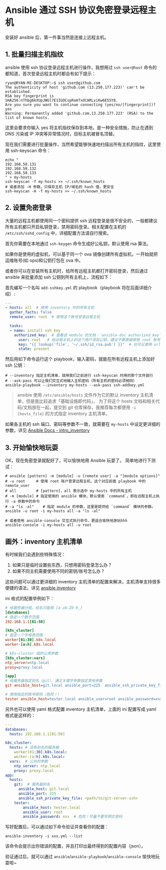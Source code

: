# Ansible 通过 SSH 协议免密登录远程主机

安装好 ansible 后，第一件事当然是连接上远程主机。

## 1. 批量扫描主机指纹

ansible 使用 ssh 协议登录远程主机进行操作，我想用过 `ssh user@host` 命令的都知道，首次登录远程主机时都会有如下提示：

```shell
ryan@RYAN-MI-DESKTOP:~$ ssh user@github.com
The authenticity of host 'github.com (13.250.177.223)' can't be established.
RSA key fingerprint is SHA256:nThbg6kXUpJWGl7E1IGOCspRomTxdCARLviKw6E5SY8.
Are you sure you want to continue connecting (yes/no/[fingerprint])? yes
Warning: Permanently added 'github.com,13.250.177.223' (RSA) to the list of known hosts.
```

这里会要求你输入 yes 将主机指纹保存到本地，是一种安全措施，防止在遇到 DNS 污染或 IP 冲突等异常情况时，目标主机被冒名顶替。

现在我们需要进行批量操作，当然希望能够快速地扫描出所有主机的指纹，这里使用 ssh-keyscan 命令：

```shell
echo "
192.168.58.131
192.168.58.132
192.168.58.133
" > my-hosts
ssh-keyscan -f my-hosts >> ~/.ssh/known_hosts
# 或者添加 -H 参数，只保存主机 IP/域名的 hash 值，更安全
ssh-keyscan -H -f my-hosts >> ~/.ssh/known_hosts
```

## 2. 设置免密登录

大量的远程主机都使用同一个密码提供 ssh 远程登录是很不安全的，一般都建议所有主机都只开启私钥登录，禁用密码登录。相关配置在主机的 `/etc/ssh/sshd_config` 中，详细配置方法请自行搜索。

首先你需要在本地通过 `ssh-keygen` 命令生成好公私钥，默认使用 rsa 算法。

如果你是使用的虚拟机，可以基于同一个 ova 镜像创建所有虚拟机，一开始就把运维账号(如 ops)和公钥打包在 ova 中。

或者你可以在安装所有主机时，给所有远程主机都打开密码登录，然后通过 ansible 来批量添加 ssh 公钥到所有主机上，流程如下：

首先编写一个名叫 `add-sshkey.yml` 的 playbook（playbook 将在后面详细介绍）:

```yaml
---
- hosts: all  # 使用 inventory 中的所有主机
  gather_facts: false
  remote_user: root  # 使用这个账号登录远程主机

  tasks:
  - name: install ssh key
    authorized_key:  # 查看该 module 的文档：`ansible-doc authorized_key`
      user: root   # 给远程主机上的这个用户添加公钥。建议不要直接使用 root 账号（可以用 ops）
      key: "{{ lookup('file', '~/.ssh/id_rsa.pub') }}"  # 也可以使用 url，这样公钥可以直接放 nginx 上挂着，更方便。
      state: present
```

然后用如下命令运行这个 playbook，输入密码，就能在所有远程主机上添加好 ssh 公钥：

```shell
# --inventory 指定主机清单，就用我们之前进行 ssh-keyscan 时用的那个文件就行
# --ask-pass 可以让我们交互式地输入主机密码（所有主机的密码必须相同）
ansible-playbook --inventory my-hosts --ask-pass ssh-addkey.yml 
```

>ansible 使用 `/etc/ansible/hosts` 文件作为它的默认 inventory 主机清单，但是我比较追求「基础设施即代码」，
为了将这个 hosts 文档和相关代码/文档放在一起，提交到 git 仓库保存，我推荐每次都使用 `-i [hosts_file]` 的方式指定 inventory 主机清单。


如果各主机的 ssh 端口、密码等参数不一致，就需要在 `my-hosts` 中设定更详细的参数，详见 [Ansible Docs - intro_inventory](https://docs.ansible.com/ansible/latest/user_guide/intro_inventory.html)


## 3. 开始愉快地玩耍

OK，现在免密登录就配好了，可以愉快地用 Ansible 玩耍了。
简单地进行下测试：

```
# ansible [pattern] -m [module] -u [remote user] -a "[module options]"
# -u root     # 使用 root 账户登录远程主机，这个对应前面 playbook 中的 remote_user
# all         # [pattern]，all 表示选中 my-hosts 中的所有主机
# -m [module] # 指定使用的 ansible 模块，默认使用 `command`，即在远程主机上执行 -a 参数中的命令 
# -a "ls -al"    # 指定 module 的参数，这里是提供给 `command` 模块的参数。
ansible -u root -i my-hosts all -a "ls -al"

# 或者使用 ansible-console 交互式执行命令，更适合愉快地游玩hhh
ansible-console -i my-hosts all -u root
```


## 画外：inventory 主机清单

有时候我们会遇到些特殊情况：

1. 如果只是临时设置些东西，只想用密码登录怎么办？
2. 如果不同主机需要使用不同的密钥/账号怎么办？


这些问题可以通过更详细的 inventory 主机清单的配置来解决，主机清单支持很多便捷的语法，详见 [ansible inventory](https://docs.ansible.com/ansible/latest/user_guide/intro_inventory.html)

ini 格式的配置举例如下：

```ini
# 给服务器分组，组名只能用 [a-zA-Z0-9_]
[databases]
# 指定一个数字范围
192.168.1.1[01:50]

[k8s_cluster]
# 指定一个字母表范围
worker[01:30].k8s.local
worker-[a:h].k8s.local

# k8s-cluster 组的公用参数
[k8s_cluster:vars]
ntp_server=ntp.local
proxy=proxy.local

[app]
# 给服务器指定别名（git），通过关键字参数指定其他参数
git ansible_host=git.local ansible_port=225  ansible_ssh_private_key_file=<path/to/git-server-ssh>

# 使用指定的账号密码（危险！）
tester ansible_host=tester.local ansible_user=root ansible_password=xxx
```

另外也可以使用 yaml 格式配置 inventory 主机清单，上面的 ini 配置写成 yaml 格式是这样的：

```yaml
---
databases:
  hosts: 192.168.1.1[01:50]

k8s_cluster:
  hosts: # 没有别名的服务器
    worker[01:30].k8s.local:
    worker-[a:h].k8s.local:
  vars:  # 公共的参数
    ntp_server: ntp.local
    proxy: proxy.local
app:
  hosts:
    git:  # 服务器别名
      ansible_host: git.local
      ansible_port: 225
      ansible_ssh_private_key_file: <path/to/git-server-ssh>
    tester:
        ansible_host: tester.local
        ansible_user: root
        ansible_password: xxx  # 危险！尽量不要写明文密码
```

写好配置后，可以通过如下命令验证并查看你的配置：

```shell
ansible-inventory -i xxx.yml --list
```

该命令会提示出你错误的配置，并且打印出最终得到的配置内容（json）。

验证通过后，就可以通过 `ansible`/`ansible-playbook`/`ansible-console` 愉快地玩耍啦~

